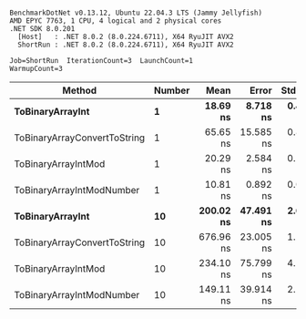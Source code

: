 ```

BenchmarkDotNet v0.13.12, Ubuntu 22.04.3 LTS (Jammy Jellyfish)
AMD EPYC 7763, 1 CPU, 4 logical and 2 physical cores
.NET SDK 8.0.201
  [Host]   : .NET 8.0.2 (8.0.224.6711), X64 RyuJIT AVX2
  ShortRun : .NET 8.0.2 (8.0.224.6711), X64 RyuJIT AVX2

Job=ShortRun  IterationCount=3  LaunchCount=1  
WarmupCount=3  

```
| Method                       | Number | Mean      | Error     | StdDev   | Min       | Max       | Gen0   | Allocated |
|----------------------------- |------- |----------:|----------:|---------:|----------:|----------:|-------:|----------:|
| **ToBinaryArrayInt**             | **1**      |  **18.69 ns** |  **8.718 ns** | **0.478 ns** |  **18.32 ns** |  **19.23 ns** | **0.0004** |      **32 B** |
| ToBinaryArrayConvertToString | 1      |  65.65 ns | 15.585 ns | 0.854 ns |  64.76 ns |  66.46 ns | 0.0011 |      96 B |
| ToBinaryArrayIntMod          | 1      |  20.29 ns |  2.584 ns | 0.142 ns |  20.19 ns |  20.45 ns | 0.0004 |      32 B |
| ToBinaryArrayIntModNumber    | 1      |  10.81 ns |  0.892 ns | 0.049 ns |  10.78 ns |  10.86 ns | 0.0004 |      32 B |
| **ToBinaryArrayInt**             | **10**     | **200.02 ns** | **47.491 ns** | **2.603 ns** | **197.81 ns** | **202.89 ns** | **0.0038** |     **320 B** |
| ToBinaryArrayConvertToString | 10     | 676.96 ns | 23.005 ns | 1.261 ns | 675.76 ns | 678.27 ns | 0.0114 |    1024 B |
| ToBinaryArrayIntMod          | 10     | 234.10 ns | 75.799 ns | 4.155 ns | 230.60 ns | 238.69 ns | 0.0038 |     320 B |
| ToBinaryArrayIntModNumber    | 10     | 149.11 ns | 39.914 ns | 2.188 ns | 146.87 ns | 151.24 ns | 0.0038 |     320 B |

